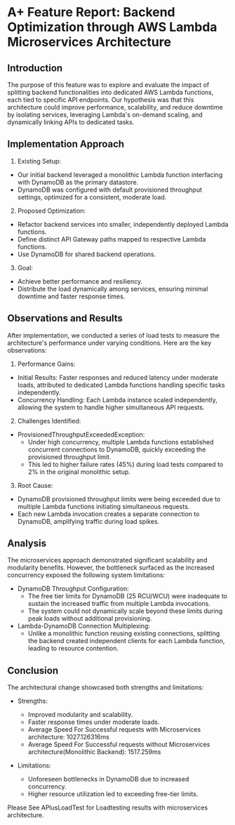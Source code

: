 # A+ Feature Report: Backend Optimization through AWS Lambda Microservices Architecture

## Introduction

The purpose of this feature was to explore and evaluate the impact of splitting backend functionalities into dedicated AWS Lambda functions, each tied to specific API endpoints. Our hypothesis was that this architecture could improve performance, scalability, and reduce downtime by isolating services, leveraging Lambda's on-demand scaling, and dynamically linking APIs to dedicated tasks.

## Implementation Approach

1. Existing Setup:
 * Our initial backend leveraged a monolithic Lambda function interfacing with DynamoDB as the primary datastore.
 * DynamoDB was configured with default provisioned throughput settings, optimized for a consistent, moderate load.

2. Proposed Optimization:
 * Refactor backend services into smaller, independently deployed Lambda functions.
 * Define distinct API Gateway paths mapped to respective Lambda functions.
 * Use DynamoDB for shared backend operations.

3. Goal:
 * Achieve better performance and resiliency.
 * Distribute the load dynamically among services, ensuring minimal downtime and faster response times.

## Observations and Results

After implementation, we conducted a series of load tests to measure the architecture's performance under varying conditions. Here are the key observations:

1. Performance Gains:
 * Initial Results: Faster responses and reduced latency under moderate loads, attributed to dedicated Lambda functions handling specific tasks independently.
 * Concurrency Handling: Each Lambda instance scaled independently, allowing the system to handle higher simultaneous API requests.

2. Challenges Identified:
 * ProvisionedThroughputExceededException:
   * Under high concurrency, multiple Lambda functions established concurrent connections to DynamoDB, quickly exceeding the provisioned throughput limit.
   * This led to higher failure rates (45%) during load tests compared to 2% in the original monolithic setup.

3. Root Cause:
 * DynamoDB provisioned throughput limits were being exceeded due to multiple Lambda functions initiating simultaneous requests.
 * Each new Lambda invocation creates a separate connection to DynamoDB, amplifying traffic during load spikes.

## Analysis

The microservices approach demonstrated significant scalability and modularity benefits. However, the bottleneck surfaced as the increased concurrency exposed the following system limitations:

 * DynamoDB Throughput Configuration:
   * The free tier limits for DynamoDB (25 RCU/WCU) were inadequate to sustain the increased traffic from multiple Lambda invocations.
   * The system could not dynamically scale beyond these limits during peak loads without additional provisioning.
 * Lambda-DynamoDB Connection Multiplexing:
   * Unlike a monolithic function reusing existing connections, splitting the backend created independent clients for each Lambda function, leading to resource contention.

## Conclusion
The architectural change showcased both strengths and limitations:
 * Strengths:
   * Improved modularity and scalability.
   * Faster response times under moderate loads.
   * Average Speed For Successful requests with Microservices architecture: 1027.126316ms
   * Average Speed For Successful requests without Microservices architecture(Monolithic Backend): 1517.259ms

 * Limitations:
   * Unforeseen bottlenecks in DynamoDB due to increased concurrency.
   * Higher resource utilization led to exceeding free-tier limits.

Please See APlusLoadTest for Loadtesting results with microservices architecture.

